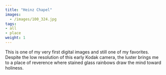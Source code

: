 ```yaml
---
title: "Heinz Chapel"
images:
  - /images/100_324.jpg
tags:
- all
- place
weight: 1
---
```


This is one of my very first digital images and still one of my favorites. Despite the low resolution of this early Kodak camera, the luster brings me to a place of reverence where stained glass rainbows draw the mind toward holiness.
